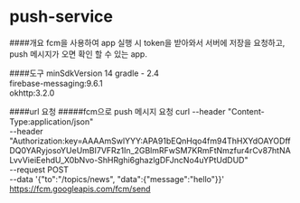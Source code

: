 # push-service

####개요
fcm을 사용하여 app 실행 시 token을 받아와서 서버에 저장을 요청하고, push 메시지가 오면 확인 할 수 있는 app.

####도구
minSdkVersion 14
gradle - 2.4<br/>
firebase-messaging:9.6.1<br/>
okhttp:3.2.0

####url 요청
#####fcm으로 push 메시지 요청
curl --header "Content-Type:application/json" \
 --header "Authorization:key=AAAAmSwlYYY:APA91bEQnHqo4fm94ThHXYdOAYODffDQ0YARyjosoYUeUmBI7VFRz1In_2GBlmRFwSM7KRmFtNmzfur4rCv87htNALvvVieiEehdU_X0bNvo-ShHRghi6ghazlgDFJncNo4uYPtUdDUD" \
 --request POST \
 --data '{"to":"/topics/news", "data":{"message":"hello"}}' \
 https://fcm.googleapis.com/fcm/send
